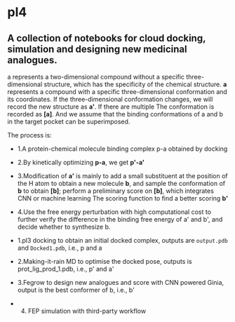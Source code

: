 # pl4

## A collection of notebooks for cloud docking, simulation and designing new medicinal analogues.

a represents a two-dimensional compound without a specific three-dimensional structure, which has the specificity of the chemical structure. **a** represents a compound with a specific three-dimensional conformation and its coordinates. If the three-dimensional conformation changes, we will record the new structure as **a'**. If there are multiple The conformation is recorded as **[a]**. And we assume that the binding conformations of a and b in the target pocket can be superimposed.

The process is:

- 1.A protein-chemical molecule binding complex p-a obtained by docking
- 2.By kinetically optimizing **p-a**, we get **p'-a'**
- 3.Modification of **a'** is mainly to add a small substituent at the position of the H atom to obtain a new molecule **b**, and sample the conformation of **b** to obtain **[b]**; perform a preliminary score on **[b]**, which integrates CNN or machine learning The scoring function to find a better scoring **b'**

- 4.Use the free energy perturbation with high computational cost to further verify the difference in the binding free energy of a' and b', and decide whether to synthesize b.


- 1.pl3 docking to obtain an initial docked complex, outputs are ```output.pdb``` and ```Docked1.pdb```, i.e., p and a
- 2.Making-it-rain MD to optimise the docked pose,  outputs is prot_lig_prod_1.pdb, i.e., p' and a'
- 3.Fegrow to design new analogues and score with CNN powered Ginia, output is the best conformer of b,  i.e., b'
- 4. FEP simulation with third-party workflow



